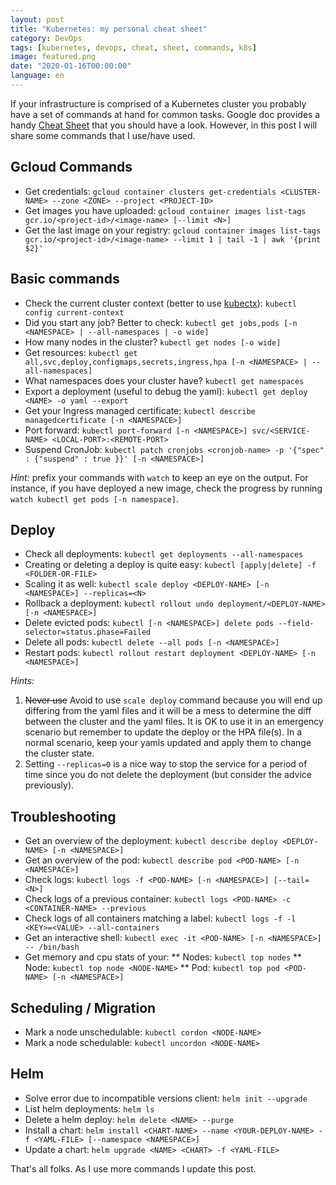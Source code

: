 ```yaml
---
layout: post
title: "Kubernetes: my personal cheat sheet"
category: DevOps
tags: [kubernetes, devops, cheat, sheet, commands, k8s]
image: featured.png
date: "2020-01-16T00:00:00"
language: en
---
```


If your infrastructure is comprised of a Kubernetes cluster you probably have a set of commands at hand for common tasks. Google doc provides a handy [Cheat Sheet](https://kubernetes.io/docs/reference/kubectl/cheatsheet/) that you should have a look. However, in this post I will share some commands that I use/have used.

## Gcloud Commands

- Get credentials: `gcloud container clusters get-credentials <CLUSTER-NAME> --zone <ZONE> --project <PROJECT-ID>`
- Get images you have uploaded: `gcloud container images list-tags gcr.io/<project-id>/<image-name> [--limit <N>]`
- Get the last image on your registry: `gcloud container images list-tags gcr.io/<project-id>/<image-name> --limit 1 | tail -1 | awk '{print $2}'`

## Basic commands

- Check the current cluster context (better to use [kubectx](https://github.com/ahmetb/kubectx/)): `kubectl config current-context`
- Did you start any job? Better to check: `kubectl get jobs,pods [-n <NAMESPACE> | --all-namespaces | -o wide]`
- How many nodes in the cluster? `kubectl get nodes [-o wide]`
- Get resources: `kubectl get all,svc,deploy,configmaps,secrets,ingress,hpa [-n <NAMESPACE> | --all-namespaces]`
- What namespaces does your cluster have? `kubectl get namespaces`
- Export a deployment (useful to debug the yaml): `kubectl get deploy <NAME> -o yaml --export`
- Get your Ingress managed certificate: `kubectl describe managedcertificate [-n <NAMESPACE>]`
- Port forward: `kubectl port-forward [-n <NAMESPACE>] svc/<SERVICE-NAME> <LOCAL-PORT>:<REMOTE-PORT>`
- Suspend CronJob: `kubectl patch cronjobs <cronjob-name> -p '{"spec" : {"suspend" : true }}' [-n <NAMESPACE>]`

_Hint:_ prefix your commands with `watch` to keep an eye on the output. For instance, if you have deployed a new image, check the progress by running `watch kubectl get pods [-n namespace]`.

## Deploy

- Check all deployments: `kubectl get deployments --all-namespaces`
- Creating or deleting a deploy is quite easy: `kubectl [apply|delete] -f <FOLDER-OR-FILE>`
- Scaling it as well: `kubectl scale deploy <DEPLOY-NAME> [-n <NAMESPACE>] --replicas=<N>`
- Rollback a deployment: `kubectl rollout undo deployment/<DEPLOY-NAME> [-n <NAMESPACE>]`
- Delete evicted pods: `kubectl [-n <NAMESPACE>] delete pods --field-selector=status.phase=Failed`
- Delete all pods: `kubectl delete --all pods [-n <NAMESPACE>]`
- Restart pods: `kubectl rollout restart deployment <DEPLOY-NAME> [-n <NAMESPACE>]`

_Hints:_

1. ~~Never use~~ Avoid to use `scale deploy` command because you will end up differing from the yaml files and it will be a mess to determine the diff between the cluster and the yaml files. It is OK to use it in an emergency scenario but remember to update the deploy or the HPA file(s). In a normal scenario, keep your yamls updated and apply them to change the cluster state.
1. Setting `--replicas=0` is a nice way to stop the service for a period of time since you do not delete the deployment (but consider the advice previously).

## Troubleshooting

- Get an overview of the deployment: `kubectl describe deploy <DEPLOY-NAME> [-n <NAMESPACE>]`
- Get an overview of the pod: `kubectl describe pod <POD-NAME> [-n <NAMESPACE>] `
- Check logs: `kubectl logs -f <POD-NAME> [-n <NAMESPACE>] [--tail=<N>]`
- Check logs of a previous container: `kubectl logs <POD-NAME> -c <CONTAINER-NAME> --previous`
- Check logs of all containers matching a label: `kubectl logs -f -l <KEY>=<VALUE> --all-containers`
- Get an interactive shell: `kubectl exec -it <POD-NAME> [-n <NAMESPACE>] -- /bin/bash`
- Get memory and cpu stats of your:
  ** Nodes: `kubectl top nodes`
  ** Node: `kubectl top node <NODE-NAME>`
  \*\* Pod: `kubectl top pod <POD-NAME> [-n <NAMESPACE>]`

## Scheduling / Migration

- Mark a node unschedulable: `kubectl cordon <NODE-NAME>`
- Mark a node schedulable: `kubectl uncordon <NODE-NAME>`

## Helm

- Solve error due to incompatible versions client: `helm init --upgrade`
- List helm deployments: `helm ls`
- Delete a helm deploy: `helm delete <NAME> --purge`
- Install a chart: `helm install <CHART-NAME> --name <YOUR-DEPLOY-NAME> -f <YAML-FILE> [--namespace <NAMESPACE>]`
- Update a chart: `helm upgrade <NAME> <CHART> -f <YAML-FILE>`

That's all folks. As I use more commands I update this post.
